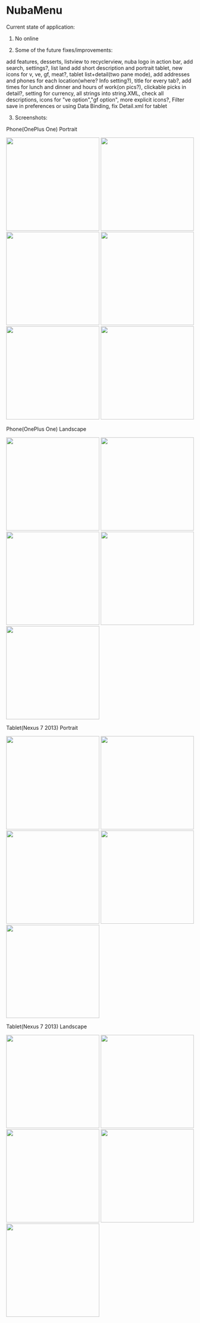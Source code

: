 # NubaMenu
Current state of application:

1. No online

2. Some of the future fixes/improvements:

add features, desserts, listview to recyclerview, nuba logo in action bar, add search, settings?, list land add short description and portrait tablet, new icons for v, ve, gf, meat?, tablet list+detail(two pane mode), add addresses and phones for each location(where? Info setting?), title for every tab?, add times for lunch and dinner and hours of work(on pics?), clickable picks in detail?, setting for currency, all strings into string.XML, check all descriptions, icons for "ve option","gf option", more explicit icons?,
Filter save in preferences or using Data Binding, fix Detail.xml for tablet

3. Screenshots:

Phone(OnePlus One) Portrait

<img src="http://i.imgur.com/vSUdhUK.jpg" height="250">
<img src="http://i.imgur.com/uoldzeE.jpg" height="250">
<img src="http://i.imgur.com/PbTr9gx.png" height="250">
<img src="http://i.imgur.com/MoSDG6k.png" height="250">
<img src="http://i.imgur.com/QoRsLnk.png" height="250">
<img src="http://i.imgur.com/FdttZuL.jpg" height="250">

Phone(OnePlus One) Landscape

<img src="http://i.imgur.com/zeZNjd1.jpg" width="250">
<img src="http://i.imgur.com/duDj8OD.jpg" width="250">
<img src="http://i.imgur.com/zf1HPsK.png" width="250">
<img src="http://i.imgur.com/hvTfx5T.png" width="250">
<img src="http://i.imgur.com/3EEM7ht.png" width="250">

Tablet(Nexus 7 2013) Portrait

<img src="http://i.imgur.com/oungg0m.jpg" height="250">
<img src="http://i.imgur.com/xSzYLlE.jpg" height="250">
<img src="http://i.imgur.com/SvhZudx.png" height="250">
<img src="http://i.imgur.com/9wsCdTc.png" height="250">
<img src="http://i.imgur.com/Q8eySs4.png" height="250">


Tablet(Nexus 7 2013) Landscape

<img src="http://i.imgur.com/uC80aqM.jpg" width="250">
<img src="http://i.imgur.com/sJCnBsg.jpg" width="250">
<img src="http://i.imgur.com/VPsb3gl.png" width="250">
<img src="http://i.imgur.com/ZPJdBPM.png" width="250">
<img src="http://i.imgur.com/KnOZmqB.png" width="250">

